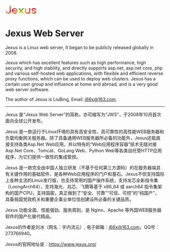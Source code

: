 ![jexus logo](images/jexus_logo_h32.png "Jexus")
# Jexus Web Server

Jexus is a Linux web server, It began to be publicly released globally in 2008.

Jexus which has excellent features such as high performance, high security, and high stability, and directly supports asp.net, asp.net core, php and various self-hosted web applications, with flexible and efficient reverse proxy functions, which can be used to deploy web clusters. Jexus has a certain user group and influence at home and abroad, and is a very good web server software.

The author of Jexus is LiuBing, Email: j66x@163.com.

-----------------------------------------------------

Jexus 是“Jexus Web Server”的简称，亦可缩写为“JWS”，于2008年10月首次面向全球公开发布。

Jexus 是一款运行于Linux环境的具有高安全性、高可靠性的高性能WEB服务器和负载均衡网关服务器。除了具备通用WEB服务器所必备的功能外，Jexus还能直接支持各类Asp.Net Web应用，并以特有的“Web应用程序容器”技术无缝对接Asp.Net Core、Tomcat、GoLang Web、Python Web等各类自托管HTTP应用程序，为它们提供一致性的集成管控。

Jexus 是一款完全由中国人独立研发（不基于任何第三方源码）的在服务器端具有关键作用的基础软件，是各种Web应用程序的门户和基石。Jexus不但支持国际上各种主流的Linux发行版，也支持常用的国产操作系统，支持龙芯全新指令集（LoongArch64），支持海光、兆芯、飞腾等基于 x86_64 或 aarch64 指令集架构的国产CPU，支持国密，真正做到了“安全、可靠”“可信、可控”的“纯国产”， 具备我国党政机关和重要企事业单位信创建设所必备的关键品质。

Jexus 功能全面、性能强劲、服务周到，是 Nginx、Apache 等外国WEB服务器软件的国产化替代精品。

Jexus的作者是刘冰（网名：宇内流云）, 电子邮箱：j66x@163.com，QQ号：273766940。

Jexus的官网地址是：https://www.jexus.org/
